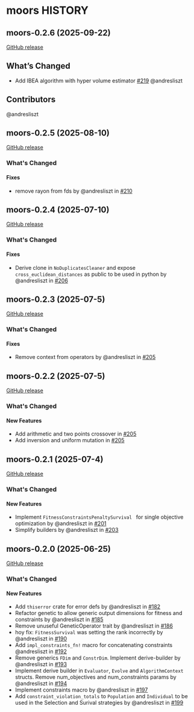 # moors HISTORY

## moors-0.2.6 (2025-09-22)

[GitHub release](https://github.com/andresliszt/moo-rs/releases/tag/moors-0.2.6)

## What’s Changed
- Add IBEA algorithm with hyper volume estimator [#219](https://github.com/andresliszt/moo-rs/pull/219) @andresliszt

## Contributors
@andresliszt

## moors-0.2.5 (2025-08-10)

[GitHub release](https://github.com/andresliszt/moo-rs/releases/tag/moors-0.2.5)

### What's Changed

#### Fixes

* remove rayon from fds by @andresliszt in [#210](https://github.com/andresliszt/moo-rs/pull/210)

## moors-0.2.4 (2025-07-10)

[GitHub release](https://github.com/andresliszt/moo-rs/releases/tag/moors-0.2.4)

### What's Changed

#### Fixes

* Derive clone in `NoDuplicatesCleaner` and expose `cross_euclidean_distances` as public to be used in python by @andresliszt in [#206](https://github.com/andresliszt/moo-rs/pull/206)

## moors-0.2.3 (2025-07-5)

[GitHub release](https://github.com/andresliszt/moo-rs/releases/tag/moors-0.2.3)

### What's Changed

#### Fixes

* Remove context from operators by @andresliszt in [#205](https://github.com/andresliszt/moo-rs/pull/205)

## moors-0.2.2 (2025-07-5)

[GitHub release](https://github.com/andresliszt/moo-rs/releases/tag/moors-0.2.2)

### What's Changed

#### New Features

* Add arithmetic and two points crossover in [#205](https://github.com/andresliszt/moo-rs/pull/204)
* Add inversion and uniform mutation in [#205](https://github.com/andresliszt/moo-rs/pull/204)

## moors-0.2.1 (2025-07-4)

[GitHub release](https://github.com/andresliszt/moo-rs/releases/tag/moors-0.2.1)

### What's Changed

#### New Features

* Implement `FitnessConstraintsPenaltySurvival ` for single objective optimization by @andresliszt in [#201](https://github.com/andresliszt/moo-rs/pull/201)
* Simplify builders by @andresliszt in [#203](https://github.com/andresliszt/moo-rs/pull/203)

## moors-0.2.0 (2025-06-25)

[GitHub release](https://github.com/andresliszt/moo-rs/releases/tag/moors-0.2.0)

### What's Changed

#### New Features

* Add `thiserror` crate for error defs by @andresliszt in [#182](https://github.com/andresliszt/moo-rs/pull/182)
* Refactor genetic to allow generic output dimensions for fitness and constraints by @andresliszt in [#185](https://github.com/andresliszt/moo-rs/pull/185)
* Remove unuseful GeneticOperator trait by @andresliszt in [#186](https://github.com/andresliszt/moo-rs/pull/186)
* hoy fix: `FitnessSurvival` was setting the rank incorrectly by @andresliszt in [#190](https://github.com/andresliszt/moo-rs/pull/190)
* Add `impl_constraints_fn!` macro for concatenating constraints @andresliszt in [#192](https://github.com/andresliszt/moo-rs/pull/192)
* Remove generics `FDim` and `ConstrDim`. Implement derive-builder by @andresliszt in [#193](https://github.com/andresliszt/moo-rs/pull/193)
* Implement derive builder in `Evaluator`, `Evolve` and `AlgorithmContext` structs. Remove num_objectives and num_constraints params by @andresliszt in [#194](https://github.com/andresliszt/moo-rs/pull/194)
* Implement constraints macro by @andresliszt in [#197](https://github.com/andresliszt/moo-rs/pull/197)
* Add `constraint_violation_totals` to `Population` and `Individual` to be used in the Selection and Surival strategies by @andresliszt in [#199](https://github.com/andresliszt/moo-rs/pull/199)
